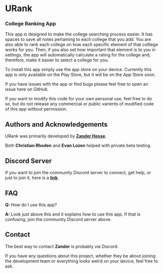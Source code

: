 # URank
### College Ranking App

This app is designed to make the college searching process easier.  It has spaces to save all notes pertaining to each college that you add.  You are also able to rank each college on how each specific element of that colllege works for you.  Then, if you also set how important that element is to you in settings, the app will automatically calculate a rating for the college and, therefore, make it easier to select a college for you.

To install this app simply use the app store on your device.  Currently this app is only available on the Play Store, but it will be on the App Store soon.

If you have issues with the app or find bugs please feel free to open an issue here on GitHub.

If you want to modify this code for your own personal use, feel free to do so, but do not release any commercial or public varients of modified code of this app without permission.

## Authors and Acknowledgements
URank was primarily developed by **[Zander Hesse](https://github.com/HolaDuded)**.

Both **Christian Rhoden** and **Evan Lozen** helped with private beta testing.

## Discord Server
If you want to join the community Discord server to connect, get help, or just to join it, here is a **[link](https://discord.gg/NfvhxJBwCk)**.

## FAQ

**Q:** How do I use this app?

**A:** Look just above this and it explains how to use this app.  If that is confusing, join the community Discord server above.

## Contact
The best way to contact **Zander** is probably via Discord.

If you have any questions about this project, whether they be about joining the development team or everything looks weird on your device, feel free to ask.
